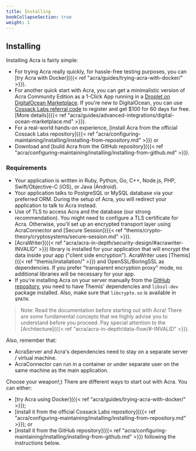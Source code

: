 ```yaml
---
title: Installing
bookCollapseSection: true
weight: 1
---
```

## Installing

Installing Acra is fairly simple:

- For trying Acra really quickly, for hassle-free testing purposes, you can [try Acra with Docker]({{< ref "acra/guides/trying-acra-with-docker/" >}}).
- For another quick start with Acra, you can get a minimalistic version of Acra Community Edition as a 1-Click App running in a [Droplet on DigitalOcean Marketplace](https://marketplace.digitalocean.com/apps/acra). If you're new to DigitalOcean, you can use [Cossack Labs referral code](https://marketplace.digitalocean.com/apps/acra?refcode=3477f5f54884) to register and get $100 for 60 days for free. [More details]({{< ref "acra/guides/advanced-integrations/digital-ocean-marketplace.md" >}}).
- For a real-world hands-on experience, [install Acra from the official Cossack Labs repository]({{< ref "acra/configuring-maintaining/installing/installing-from-repository.md" >}}) or
- Download and [build Acra from the GitHub repository]({{< ref "acra/configuring-maintaining/installing/installing-from-github.md" >}}).

### Requirements

- Your application is written in Ruby, Python, Go, C++, Node.js, PHP, Swift/Objective-C (iOS), or Java (Android).
- Your application talks to PostgreSQL or MySQL database via your preferred ORM. During the setup of Acra, you will redirect your application to talk to Acra instead.
- Use of TLS to access Acra and the database (our strong recommendation). You might need to configure a TLS certificate for Acra. Otherwise, you'll set up an encrypted transport layer using AcraConnector and [Secure Session]({{< ref "themis/crypto-theory/cryptosystems/secure-session.md" >}}).
- [AcraWriter]({{< ref "acra/acra-in-depth/security-design/#acrawriter-INVALID" >}}) library is installed for your application that will encrypt the data inside your app ("client side encryption"). AcraWriter uses [Themis]({{< ref "themis/installation/" >}}) and OpenSSL/BoringSSL as dependencies. If you prefer "transparent encryption proxy" mode, no additional libraries will be necessary for your app.
- If you're installing Acra on your server manually from the [GitHub repository](https://github.com/cossacklabs/acra), you need to have Themis' dependencies and `libssl-dev` package installed. Also, make sure that `libcrypto.so` is available in `$PATH`.

> Note: Read the documentation before starting out with Acra! There are some fundamental concepts that we highly advise you to understand before you proceed. Pay special attention to the [Architecture]({{< ref "acra/acra-in-depth/data-flow/#-INVALID" >}}).

Also, remember that:

- AcraServer and Acra's dependencies need to stay on a separate server / virtual machine.
- AcraConnector can run in a container or under separate user on the same machine as the main application.


Choose your weapon!;) There are different ways to start out with Acra. You can either:

* [try Acra using Docker]({{< ref "acra/guides/trying-acra-with-docker/" >}});
* [install it from the official Cossack Labs repository]({{< ref "acra/configuring-maintaining/installing/installing-from-repository.md" >}}); or
* [install it from the GitHub repository]({{< ref "acra/configuring-maintaining/installing/installing-from-github.md" >}}) following the instructions below.